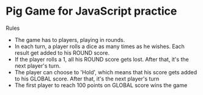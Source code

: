 # Pig Game for JavaScript practice

Rules

- The game has to players, playing in rounds.
- In each turn, a player rolls a dice as many times as he wishes. Each result get added to his ROUND score.
- If the player rolls a 1, all his ROUND score gets lost. After that, it's the next player's turn.
- The player can choose to 'Hold', which means that his score gets added to his GLOBAL score. After that, it's the next     player's turn
- The first player to reach 100 points on GLOBAL score wins the game
